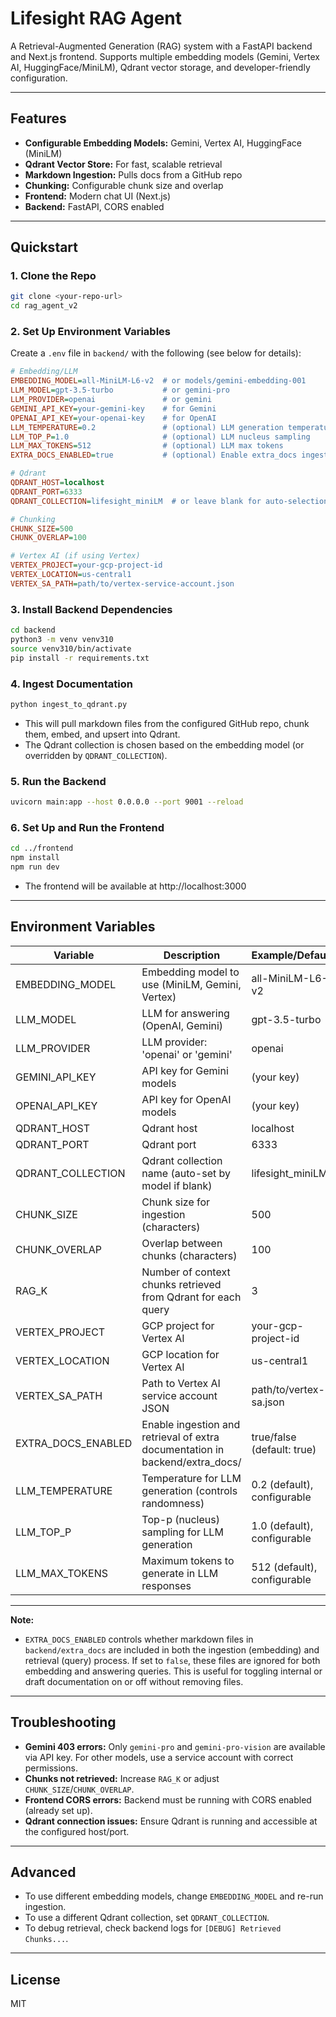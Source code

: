 # Lifesight RAG Agent

A Retrieval-Augmented Generation (RAG) system with a FastAPI backend and Next.js frontend. Supports multiple embedding models (Gemini, Vertex AI, HuggingFace/MiniLM), Qdrant vector storage, and developer-friendly configuration.

---

## Features
- **Configurable Embedding Models:** Gemini, Vertex AI, HuggingFace (MiniLM)
- **Qdrant Vector Store:** For fast, scalable retrieval
- **Markdown Ingestion:** Pulls docs from a GitHub repo
- **Chunking:** Configurable chunk size and overlap
- **Frontend:** Modern chat UI (Next.js)
- **Backend:** FastAPI, CORS enabled

---

## Quickstart

### 1. Clone the Repo
```bash
git clone <your-repo-url>
cd rag_agent_v2
```

### 2. Set Up Environment Variables
Create a `.env` file in `backend/` with the following (see below for details):
```ini
# Embedding/LLM
EMBEDDING_MODEL=all-MiniLM-L6-v2  # or models/gemini-embedding-001
LLM_MODEL=gpt-3.5-turbo           # or gemini-pro
LLM_PROVIDER=openai               # or gemini
GEMINI_API_KEY=your-gemini-key    # for Gemini
OPENAI_API_KEY=your-openai-key    # for OpenAI
LLM_TEMPERATURE=0.2               # (optional) LLM generation temperature
LLM_TOP_P=1.0                     # (optional) LLM nucleus sampling
LLM_MAX_TOKENS=512                # (optional) LLM max tokens
EXTRA_DOCS_ENABLED=true           # (optional) Enable extra_docs ingestion/retrieval

# Qdrant
QDRANT_HOST=localhost
QDRANT_PORT=6333
QDRANT_COLLECTION=lifesight_miniLM  # or leave blank for auto-selection

# Chunking
CHUNK_SIZE=500
CHUNK_OVERLAP=100

# Vertex AI (if using Vertex)
VERTEX_PROJECT=your-gcp-project-id
VERTEX_LOCATION=us-central1
VERTEX_SA_PATH=path/to/vertex-service-account.json
```

### 3. Install Backend Dependencies
```bash
cd backend
python3 -m venv venv310
source venv310/bin/activate
pip install -r requirements.txt
```

### 4. Ingest Documentation
```bash
python ingest_to_qdrant.py
```
- This will pull markdown files from the configured GitHub repo, chunk them, embed, and upsert into Qdrant.
- The Qdrant collection is chosen based on the embedding model (or overridden by `QDRANT_COLLECTION`).

### 5. Run the Backend
```bash
uvicorn main:app --host 0.0.0.0 --port 9001 --reload
```

### 6. Set Up and Run the Frontend
```bash
cd ../frontend
npm install
npm run dev
```
- The frontend will be available at http://localhost:3000

---

## Environment Variables
| Variable                | Description                                                      | Example/Default                |
|-------------------------|------------------------------------------------------------------|-------------------------------|
| EMBEDDING_MODEL         | Embedding model to use (MiniLM, Gemini, Vertex)                  | all-MiniLM-L6-v2              |
| LLM_MODEL               | LLM for answering (OpenAI, Gemini)                               | gpt-3.5-turbo                 |
| LLM_PROVIDER            | LLM provider: 'openai' or 'gemini'                               | openai                        |
| GEMINI_API_KEY          | API key for Gemini models                                        | (your key)                    |
| OPENAI_API_KEY          | API key for OpenAI models                                        | (your key)                    |
| QDRANT_HOST             | Qdrant host                                                      | localhost                     |
| QDRANT_PORT             | Qdrant port                                                      | 6333                          |
| QDRANT_COLLECTION       | Qdrant collection name (auto-set by model if blank)              | lifesight_miniLM              |
| CHUNK_SIZE              | Chunk size for ingestion (characters)                            | 500                           |
| CHUNK_OVERLAP           | Overlap between chunks (characters)                              | 100                           |
| RAG_K                   | Number of context chunks retrieved from Qdrant for each query    | 3                             |
| VERTEX_PROJECT          | GCP project for Vertex AI                                        | your-gcp-project-id           |
| VERTEX_LOCATION         | GCP location for Vertex AI                                       | us-central1                   |
| VERTEX_SA_PATH          | Path to Vertex AI service account JSON                           | path/to/vertex-sa.json        |
| EXTRA_DOCS_ENABLED      | Enable ingestion and retrieval of extra documentation in backend/extra_docs/         | true/false (default: true)   |
| LLM_TEMPERATURE         | Temperature for LLM generation (controls randomness)                                 | 0.2 (default), configurable  |
| LLM_TOP_P               | Top-p (nucleus) sampling for LLM generation                                         | 1.0 (default), configurable  |
| LLM_MAX_TOKENS          | Maximum tokens to generate in LLM responses                                         | 512 (default), configurable  |

---

**Note:**
- `EXTRA_DOCS_ENABLED` controls whether markdown files in `backend/extra_docs` are included in both the ingestion (embedding) and retrieval (query) process. If set to `false`, these files are ignored for both embedding and answering queries. This is useful for toggling internal or draft documentation on or off without removing files.

---

## Troubleshooting
- **Gemini 403 errors:** Only `gemini-pro` and `gemini-pro-vision` are available via API key. For other models, use a service account with correct permissions.
- **Chunks not retrieved:** Increase `RAG_K` or adjust `CHUNK_SIZE`/`CHUNK_OVERLAP`.
- **Frontend CORS errors:** Backend must be running with CORS enabled (already set up).
- **Qdrant connection issues:** Ensure Qdrant is running and accessible at the configured host/port.

---

## Advanced
- To use different embedding models, change `EMBEDDING_MODEL` and re-run ingestion.
- To use a different Qdrant collection, set `QDRANT_COLLECTION`.
- To debug retrieval, check backend logs for `[DEBUG] Retrieved Chunks...`.

---

## License
MIT 
